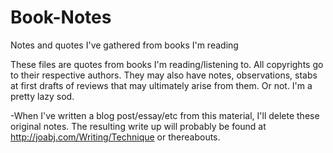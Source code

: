 # Book-Notes
Notes and quotes I've gathered from books I'm reading


These files are quotes from books I'm reading/listening to. All copyrights go to their respective authors. They may also have notes, observations, stabs at first drafts of reviews that may ultimately arise from them. Or not. I'm a pretty lazy sod. 


-When I've written a blog post/essay/etc from this material, I'll delete these original notes. The resulting write up will probably be found at http://joabj.com/Writing/Technique or thereabouts.
